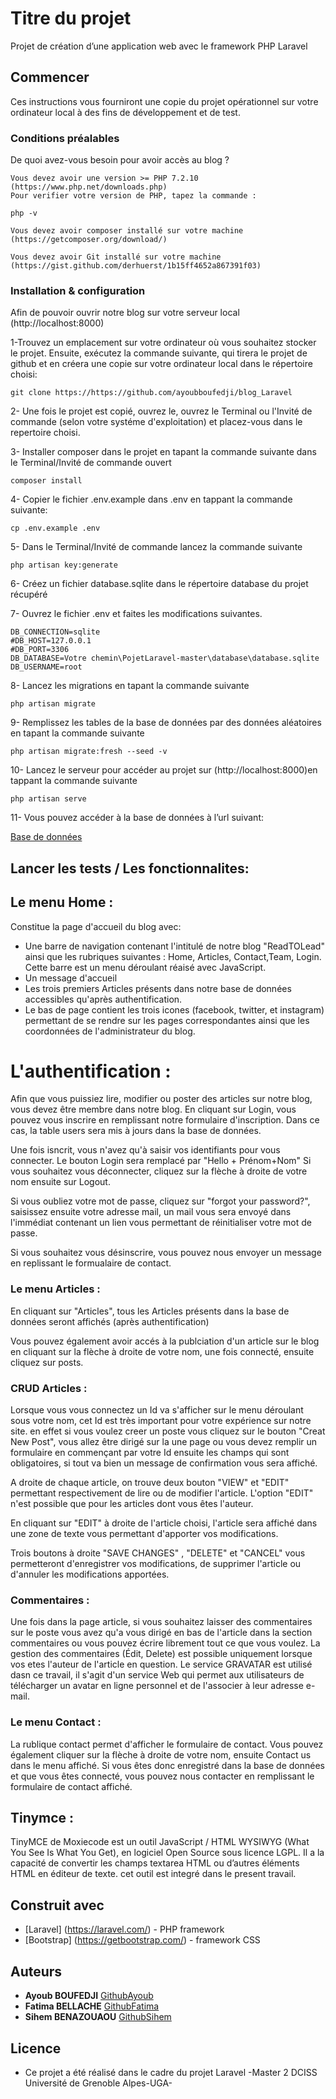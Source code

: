 # Titre du projet

Projet de création d’une application web avec le framework PHP Laravel

## Commencer

Ces instructions vous fourniront une copie du projet opérationnel sur votre ordinateur local à des fins de développement et de test. 

### Conditions préalables

De quoi avez-vous besoin pour avoir accès au blog ?

```
Vous devez avoir une version >= PHP 7.2.10  (https://www.php.net/downloads.php)
Pour verifier votre version de PHP, tapez la commande : 
```	
```
php -v
```
```
Vous devez avoir composer installé sur votre machine (https://getcomposer.org/download/)
```
```
Vous devez avoir Git installé sur votre machine (https://gist.github.com/derhuerst/1b15ff4652a867391f03)
```

### Installation & configuration
 
 Afin de pouvoir ouvrir notre blog sur votre serveur local (http://localhost:8000)

1-Trouvez un emplacement sur votre ordinateur où vous souhaitez stocker le projet.
Ensuite, exécutez la commande suivante, qui tirera le projet de github et en créera une copie sur votre ordinateur local dans le répertoire choisi:
```
git clone https://https://github.com/ayoubboufedji/blog_Laravel
```

2- Une fois le projet est copié, ouvrez le, ouvrez le Terminal ou l'Invité de commande (selon votre systéme d'exploitation) et placez-vous dans le repertoire choisi.

3- Installer composer dans le projet en tapant la commande suivante dans le Terminal/Invité de commande ouvert

```
composer install
```
4- Copier le fichier .env.example dans .env en tappant la commande suivante:
```
cp .env.example .env
```

5- Dans le Terminal/Invité de commande lancez la commande suivante 
```
php artisan key:generate
```
6- Créez un fichier database.sqlite dans le répertoire database du projet récupéré

7- Ouvrez le fichier .env et faites les modifications suivantes.
```
DB_CONNECTION=sqlite
#DB_HOST=127.0.0.1
#DB_PORT=3306
DB_DATABASE=Votre chemin\PojetLaravel-master\database\database.sqlite
DB_USERNAME=root
```
8- Lancez les migrations en tapant la commande suivante 
```
php artisan migrate
```
9- Remplissez les tables de la base de données par des données aléatoires en tapant la commande suivante
```
php artisan migrate:fresh --seed -v
```
10- Lancez le serveur pour accéder au projet sur (http://localhost:8000)en tappant la commande suivante
```
php artisan serve
```
11- Vous pouvez accéder à la base de données à l’url suivant:

[Base de données](http://127.0.0.1:8000/phpliteadmin.php)

## Lancer les tests / Les fonctionnalites:

## Le menu Home :

Constitue la page d'accueil du blog avec:
- Une barre de navigation contenant l'intitulé de notre blog "ReadTOLead" ainsi que les rubriques suivantes : Home, Articles, Contact,Team, Login. Cette barre est un menu déroulant réaisé avec JavaScript.
- Un message d'accueil 
- Les trois premiers Articles présents dans notre base de données accessibles qu'après authentification.
- Le bas de page contient  les trois icones (facebook, twitter, et instagram) permettant de se rendre sur les pages correspondantes ainsi que les coordonnées de l'administrateur du blog.

# L'authentification : 

Afin que vous puissiez lire, modifier ou poster des articles sur notre blog, vous devez être membre dans notre blog.
En cliquant sur Login, vous pouvez vous inscrire en remplissant notre formulaire d'inscription. Dans ce cas, la table users sera mis à jours dans la base de données.

Une fois isncrit, vous n'avez qu'à saisir vos identifiants pour vous connecter. Le bouton Login sera remplacé par "Hello + Prénom+Nom"
Si vous souhaitez vous déconnecter, cliquez sur la flèche à droite de votre nom ensuite sur Logout.

Si vous oubliez votre mot de passe, cliquez sur "forgot your password?", saisissez ensuite votre adresse mail, un mail vous sera envoyé dans l'immédiat contenant un lien vous permettant de réinitialiser votre mot de passe.

Si vous souhaitez vous désinscrire, vous pouvez nous envoyer un message en replissant le formualaire de contact.

### Le menu Articles : 

En cliquant sur "Articles", tous les Articles présents dans la base de données seront affichés (après authentification)

Vous pouvez également avoir accés à la publciation d'un article sur le blog en cliquant sur la flèche à droite de votre nom, une fois connecté, ensuite cliquez sur posts. 

### CRUD Articles : 
Lorsque vous vous connectez un Id va s'afficher sur le menu déroulant sous votre nom, cet Id est très important pour votre expérience sur notre site. en effet si vous voulez creer un poste vous cliquez sur le bouton "Creat New Post", vous allez être dirigé sur la une page ou vous devez remplir un formulaire en commençant par votre Id ensuite les champs qui sont obligatoires, si tout va bien un message de confirmation vous sera affiché.

A droite de chaque article, on trouve deux bouton "VIEW" et "EDIT" permettant respectivement de lire ou de modifier l'article.
L'option "EDIT" n'est possible que pour les articles dont vous êtes l'auteur.

En cliquant sur "EDIT" à droite de l'article choisi, l'article sera affiché dans une zone de texte vous permettant d'apporter vos modifications.

Trois boutons à droite "SAVE CHANGES" , "DELETE" et "CANCEL" vous permetteront d'enregistrer vos modifications, de supprimer l'article ou d'annuler les modifications apportées.

### Commentaires : 
Une fois dans la page article, si vous souhaitez laisser des commentaires sur le poste vous avez qu'a vous dirigé en bas de l'article dans la section commentaires ou vous pouvez écrire librement tout ce que vous voulez.
La gestion des commentaires (Édit, Delete) est possible uniquement lorsque vos etes l'auteur de l'article en question.
Le service GRAVATAR est utilisé dasn ce travail, il s'agit d'un service Web qui permet aux utilisateurs de télécharger un avatar en ligne personnel et de l'associer à leur adresse e-mail.


### Le menu Contact : 

La rublique contact permet d'afficher le formulaire de contact.
Vous pouvez également cliquer sur la flèche à droite de votre nom, ensuite Contact us dans le menu affiché.
Si vous êtes donc enregistré  dans la base de données et que vous êtes connecté, vous pouvez nous contacter en remplissant le formulaire de contact affiché.

## Tinymce : 
TinyMCE de Moxiecode est un outil JavaScript / HTML WYSIWYG (What You See Is What You Get), en logiciel Open Source sous licence LGPL. Il a la capacité de convertir les champs textarea HTML ou d’autres éléments HTML en éditeur de texte. cet outil est integré dans le present travail.


## Construit avec

* [Laravel] (https://laravel.com/) - PHP framework
* [Bootstrap] (https://getbootstrap.com/) - framework CSS


## Auteurs

* **Ayoub BOUFEDJI**  [GithubAyoub](https://github.com/ayoubboufedji)
* **Fatima BELLACHE**  [GithubFatima](https://github.com/fatimaBellache)
* **Sihem BENAZOUAOU**  [GithubSihem](https://github.com/benazouaou)

## Licence

* Ce projet a été réalisé dans le cadre du projet Laravel -Master 2 DCISS Université de Grenoble Alpes-UGA-

